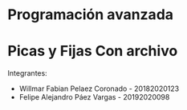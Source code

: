 # Programación avanzada

# Picas y Fijas Con archivo

Integrantes:
- Willmar Fabian Pelaez Coronado - 20182020123	
- Felipe Alejandro Páez Vargas - 20192020098